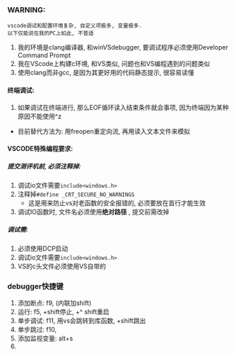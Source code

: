 ### WARNING:
```ad-danger
vscode调试和配置环境复杂, 自定义项极多, 变量极多. 
以下仅能说在我的PC上如此, 不普适
```
1. 我的环境是clang编译器, 和winVSdebugger, 要调试程序必须使用Developer Command Prompt
2. 我在VScode上构建c环境, 和VS类似, 问题也和VS编程遇到的问题类似
3. 使用clang而非gcc, 是因为其更好用的代码静态提示, 很容易读懂
#### 终端调试:
1. 如果调试在终端进行, 那么EOF循环读入结束条件就会事项, 因为终端因为某种原因不能使用^z
- 目前替代方法为: 用freopen重定向流, 再用读入文本文件来模拟

#### VSCODE特殊编程要求:
##### 提交测评机前, 必须注释掉:
1. 调试io文件需要`include<windows.h>`
2. 注释掉`#define _CRT_SECURE_NO_WARNINGS`
	- 这是用来防止vs对老函数的安全报错的, 必须要放在首行才能生效
3. 调试IO函数时, 文件名必须使用**绝对路径** , 提交前需改掉
##### 调试需:
1. 必须使用DCP启动
3. 调试io文件需要`include<windows.h>`
4. VS的c头文件必须使用VS自带的

### debugger快捷键
1. 添加断点: f9, (内联加shift)
2. 运行: f5, +shift停止, +^ shift重启
3. 单步调试: f11, 用vs会跳转到库函数, +shift跳出
4. 单步跳过: f10, 
5. 添加监视变量: alt+s
6. 